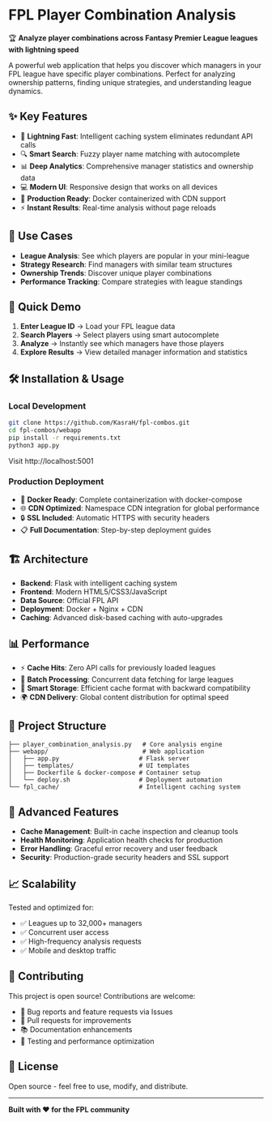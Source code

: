 # FPL Player Combination Analysis

🏆 **Analyze player combinations across Fantasy Premier League leagues with lightning speed**

A powerful web application that helps you discover which managers in your FPL league have specific player combinations. Perfect for analyzing ownership patterns, finding unique strategies, and understanding league dynamics.

## ✨ Key Features

- 🚀 **Lightning Fast**: Intelligent caching system eliminates redundant API calls
- 🔍 **Smart Search**: Fuzzy player name matching with autocomplete
- 📊 **Deep Analytics**: Comprehensive manager statistics and ownership data
- 💻 **Modern UI**: Responsive design that works on all devices  
- 🐳 **Production Ready**: Docker containerized with CDN support
- ⚡ **Instant Results**: Real-time analysis without page reloads

## 🎯 Use Cases

- **League Analysis**: See which players are popular in your mini-league
- **Strategy Research**: Find managers with similar team structures  
- **Ownership Trends**: Discover unique player combinations
- **Performance Tracking**: Compare strategies with league standings

## 🚀 Quick Demo

1. **Enter League ID** → Load your FPL league data
2. **Search Players** → Select players using smart autocomplete  
3. **Analyze** → Instantly see which managers have those players
4. **Explore Results** → View detailed manager information and statistics

## 🛠️ Installation & Usage

### Local Development
```bash
git clone https://github.com/KasraH/fpl-combos.git
cd fpl-combos/webapp
pip install -r requirements.txt
python3 app.py
```

Visit http://localhost:5001

### Production Deployment
- 🐳 **Docker Ready**: Complete containerization with docker-compose
- 🌐 **CDN Optimized**: Namespace CDN integration for global performance
- 🔒 **SSL Included**: Automatic HTTPS with security headers
- 📋 **Full Documentation**: Step-by-step deployment guides

## 🏗️ Architecture

- **Backend**: Flask with intelligent caching system
- **Frontend**: Modern HTML5/CSS3/JavaScript  
- **Data Source**: Official FPL API
- **Deployment**: Docker + Nginx + CDN
- **Caching**: Advanced disk-based caching with auto-upgrades

## 📊 Performance

- ⚡ **Cache Hits**: Zero API calls for previously loaded leagues
- 🔄 **Batch Processing**: Concurrent data fetching for large leagues
- 💾 **Smart Storage**: Efficient cache format with backward compatibility
- 🌍 **CDN Delivery**: Global content distribution for optimal speed

## 📁 Project Structure

```
├── player_combination_analysis.py   # Core analysis engine
├── webapp/                          # Web application
│   ├── app.py                      # Flask server
│   ├── templates/                  # UI templates
│   ├── Dockerfile & docker-compose # Container setup
│   └── deploy.sh                   # Deployment automation
└── fpl_cache/                      # Intelligent caching system
```

## 🔧 Advanced Features

- **Cache Management**: Built-in cache inspection and cleanup tools
- **Health Monitoring**: Application health checks for production
- **Error Handling**: Graceful error recovery and user feedback  
- **Security**: Production-grade security headers and SSL support

## 📈 Scalability  

Tested and optimized for:
- ✅ Leagues up to 32,000+ managers
- ✅ Concurrent user access
- ✅ High-frequency analysis requests
- ✅ Mobile and desktop traffic

## 🤝 Contributing

This project is open source! Contributions are welcome:
- 🐛 Bug reports and feature requests via Issues
- 🔧 Pull requests for improvements  
- 📚 Documentation enhancements
- 🧪 Testing and performance optimization

## 📄 License

Open source - feel free to use, modify, and distribute.

---

**Built with ❤️ for the FPL community**